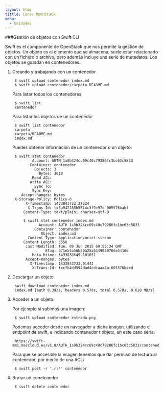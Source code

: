 ```yaml
---
layout: blog
tittle: Curso OpenStack
menu:
  - Unidades
---
```


###Gestión de objetos con Swift CLI

Swift es el componente de OpenStack que nos permite la gestión de objetos. Un objeto es el elemento que se almacena, suele estar relacionado con un fichero o archivo, pero además incluye una serie de metadatos. Los objetos se guardan en contenedores. 

1. Creando y trabajando con un contenedor

		$ swift upload contenedor index.md
		$ swift upload contenedor/carpeta README.md

	Para listar todos los contenedores:

		$ swift list
		contenedor

	Para listar los objetos de un contenedor

		$ swift list contenedor
		carpeta
		carpeta/README.md
		index.md

	Puedes obtener información de un contenedor o un objeto:

		$ swift stat contenedor
         		Account: AUTH_1a0b324cc09c40c79286fc1bc63c5833
		       Container: contenedor
		         Objects: 3
		           Bytes: 3618
		        Read ACL:
		       Write ACL:
		         Sync To:
		        Sync Key:
		   Accept-Ranges: bytes
		X-Storage-Policy: Policy-0
		     X-Timestamp: 1433843722.27624
		      X-Trans-Id: tx3a942288b55f4c3f9e97c-005576babf
		    Content-Type: text/plain; charset=utf-8

		    $ swift stat contenedor index.md
		           Account: AUTH_1a0b324cc09c40c79286fc1bc63c5833
		         Container: contenedor
		            Object: index.md
		      Content Type: application/octet-stream
		    Content Length: 3550
		     Last Modified: Tue, 09 Jun 2015 09:55:34 GMT
		              ETag: 371eb5a56b50a25a534903970de5416e
		        Meta Mtime: 1433838649.101051
		     Accept-Ranges: bytes
		       X-Timestamp: 1433843733.91442
		        X-Trans-Id: txcfb4dd594dad4cdcaaa8a-005576baed


2. Descargar un objeto

		swift download contenedor index.md
		index.md [auth 0.393s, headers 0.570s, total 0.570s, 0.020 MB/s]

3. Acceder a un objeto

	Por ejemplo si subimos una imagen:

		$ swift upload contenedor entrada.png 

	Podemos acceder desde un navegador a dicha imagen, utilizando el endpoint de swift, e indicando contenedor t objeto, en este caso sería:

		https://swift-mm1.mascloud.es/v1.0/AUTH_1a0b324cc09c40c79286fc1bc63c5833/contenedor/entrada.png

	Para que se accesible la imagen tenemos que dar permiso de lectura al contenedor, por medio de una ACL:

		$ swift post -r '.r:*' contenedor


4. Borrar un conetenedor

		$ swift delete contenedor
